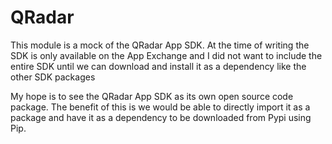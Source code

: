 # QRadar
This module is a mock of the QRadar App SDK. At the time of writing the SDK is only available on the App Exchange and I did not want to include the entire SDK 
until we can download and install it as a dependency like the other SDK packages

My hope is to see the QRadar App SDK as its own open source code package. The benefit of this is we would be able to directly import it as a package and have it as a dependency to be downloaded from Pypi using Pip.

